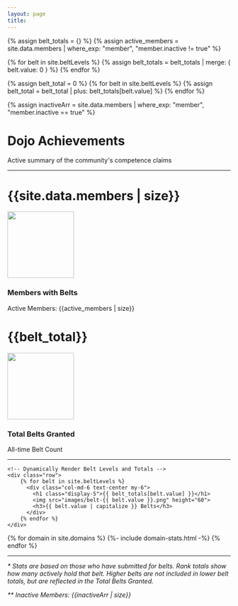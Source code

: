 ```yaml
---
layout: page
title:
---
```


{% assign belt_totals = {} %}
{% assign active_members = site.data.members | where_exp: "member", "member.inactive != true" %}

<!-- Initialize the totals for each belt level -->
{% for belt in site.beltLevels %}
  {% assign belt_totals = belt_totals | merge: { belt.value: 0 } %}
{% endfor %}

<!-- Calculate the total belts granted, which includes progression through all belts -->
{% assign belt_total = 0 %}
{% for belt in site.beltLevels %}
  {% assign belt_total = belt_total | plus: belt_totals[belt.value] %}
{% endfor %}

<!-- Inactive Members -->
{% assign inactiveArr = site.data.members | where_exp: "member", "member.inactive == true" %}

<div class="jumbotron p-5">
    <h1 class="display-4">Dojo Achievements</h1>
    <p class="lead">Active summary of the community's competence claims</p>
    <hr class="my-4">
    <div class="row">
        <div class="col-md-6 text-center my-4">
            <h1 class="display-4">{{site.data.members | size}}</h1>
            <img class="m-2" src="images/285989_AdvisoryCouncil_R_orange.png" height="150">
            <h3>Members with Belts</h3>
            <span>Active Members: {{active_members | size}}</span>
        </div>
        <div class="col-md-6 text-center my-4">
            <h1 class="display-4">{{belt_total}}</h1>
            <img class="m-2" src="images/286568_Badge_R_orange.png" height="150">
            <h3>Total Belts Granted</h3>
            <span>All-time Belt Count</span>
        </div>
    </div>
    <hr class="my-5">

    <!-- Dynamically Render Belt Levels and Totals -->
    <div class="row">
        {% for belt in site.beltLevels %}
          <div class="col-md-6 text-center my-6">
            <h1 class="display-5">{{ belt_totals[belt.value] }}</h1>
            <img src="images/belt-{{ belt.value }}.png" height="60">
            <h3>{{ belt.value | capitalize }} Belts</h3>
          </div>
        {% endfor %}
    </div>

</div>
<div class="row">
    {% for domain in site.domains %}
        {%- include domain-stats.html -%}
    {% endfor %}
</div>
<hr class="my-4">
<p><em>* Stats are based on those who have submitted for belts. Rank totals show how many actively hold that belt. Higher belts are not included in lower belt totals, but are reflected in the Total Belts Granted.</em></p>
<p><em>** Inactive Members: {{inactiveArr | size}}</em></p>
